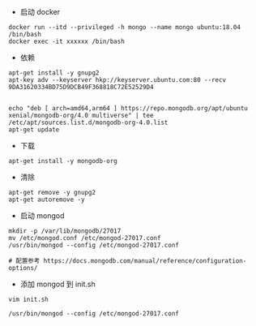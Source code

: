 -   启动 docker

```
docker run --itd --privileged -h mongo --name mongo ubuntu:18.04 /bin/bash
docker exec -it xxxxxx /bin/bash
```

-   依赖

```
apt-get install -y gnupg2
apt-key adv --keyserver hkp://keyserver.ubuntu.com:80 --recv 9DA31620334BD75D9DCB49F368818C72E52529D4


echo "deb [ arch=amd64,arm64 ] https://repo.mongodb.org/apt/ubuntu xenial/mongodb-org/4.0 multiverse" | tee /etc/apt/sources.list.d/mongodb-org-4.0.list
apt-get update
```

-   下载

```
apt-get install -y mongodb-org
```

-   清除

```
apt-get remove -y gnupg2
apt-get autoremove -y
```

-   启动 mongod

```
mkdir -p /var/lib/mongodb/27017
mv /etc/mongod.conf /etc/mongod-27017.conf
/usr/bin/mongod --config /etc/mongod-27017.conf

# 配置参考 https://docs.mongodb.com/manual/reference/configuration-options/
```

-   添加 mongod 到 init.sh

```
vim init.sh

/usr/bin/mongod --config /etc/mongod-27017.conf
```
